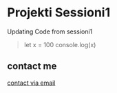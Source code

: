 # Projekti Sessioni1
Updating Code from sessioni1

> let x = 100
>  console.log(x)

## contact me
[contact via email](mailto:qlirimbeqa10@gmail.com)